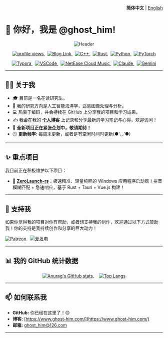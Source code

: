 <p align="right">
  <b>简体中文</b> | <a href="./README_en.md">English</a>
</p>

# 👋 你好，我是 @ghost_him!

<p align="center">
  <img src="https://capsule-render.vercel.app/api?type=waving&color=gradient&height=200&section=header&text=Hi,%20I'm%20ghost_him!&fontSize=70&fontAlignY=35" alt="Header"/>
</p>

<p align="center">
  <a href="https://github.com/ghost-him">
    <img src="https://komarev.com/ghpvc/?username=ghost-him&label=Profile%20views&color=007EC6&style=for-the-badge" alt="profile views"/>
  </a>
  &nbsp;
  <a href="https://www.ghost-him.com/">
    <img src="https://img.shields.io/badge/Blog-E91E63?style=for-the-badge&logo=blogger&logoColor=white" alt="Blog Link"/>
  </a>
  &nbsp;
  <a href="https://isocpp.org/">
    <img src="https://img.shields.io/badge/C++-00599C?style=for-the-badge&logo=c%2B%2B&logoColor=white" alt="C++"/>
  </a>
  &nbsp;
  <a href="https://www.rust-lang.org/">
    <img src="https://img.shields.io/badge/Rust-000000?style=for-the-badge&logo=rust&logoColor=#E5732F" alt="Rust"/>
  </a>
  &nbsp;
  <a href="https://www.python.org/">
    <img src="https://img.shields.io/badge/Python-3776AB?style=for-the-badge&logo=python&logoColor=white" alt="Python"/>
  </a>
  &nbsp;
  <a href="https://pytorch.org/">
    <img src="https://img.shields.io/badge/PyTorch-EE4C2C?style=for-the-badge&logo=pytorch&logoColor=white" alt="PyTorch"/>
  </a>
</p>

<p align="center">
  <a href="https://typora.io/">
    <img src="https://img.shields.io/badge/Typora-2A2A2A?style=for-the-badge&logo=typora&logoColor=white" alt="Typora"/>
  </a>
  &nbsp;
  <a href="https://code.visualstudio.com/">
    <img src="https://img.shields.io/badge/VS_Code-007ACC?style=for-the-badge&logo=visualstudiocode&logoColor=white" alt="VSCode"/>
  </a>
  &nbsp;
  <a href="https://music.163.com/">
    <img src="https://img.shields.io/badge/网易云音乐-D43C33?style=for-the-badge&logo=neteasecloudmusic&logoColor=white" alt="NetEase Cloud Music"/>
  </a>
  &nbsp;
  <a href="https://www.claude.ai/">
    <img src="https://img.shields.io/badge/Claude-D97A53?style=for-the-badge&logo=anthropic&logoColor=white" alt="Claude"/>
  </a>
  &nbsp;
  <a href="https://gemini.google.com/">
    <img src="https://img.shields.io/badge/Gemini-8E77F0?style=for-the-badge&logo=googlebard&logoColor=white" alt="Gemini"/>
  </a>
</p>

---

## 👨‍💻 关于我

*   🎓 目前是一名在读研究生。
*   🔬 我的研究方向是人工智能海洋学，遥感图像处理与分析。
*   💻 热衷于编码，并会持续在 GitHub 上分享我的项目和学习成果。
*   ✍️ 我会在我的 [**个人博客**](https://www.ghost-him.com/) 上记录和分享最新的学习笔记与心得，欢迎访问！
*   🌱 **全新项目正在紧张企划中，敬请期待！**
*   🕒 **更新频率:** 每周末更新，或者是有空闲时间时更新(●'◡'●)

---

## ✨ 重点项目

我目前正在积极维护以下项目：

*   🚀 **[ZeroLaunch-rs](https://github.com/ghost-him/ZeroLaunch-rs)**：极速精准、轻量纯粹的 Windows 应用程序启动器！拼音模糊匹配 + 急速响应，基于 Rust + Tauri + Vue.js 构建！

---

## 💖 支持我

如果你觉得我的项目对你有帮助，或者想支持我的创作，欢迎通过以下方式赞助我！你的支持是我持续创作和分享的巨大动力！

<p align="left">
  <a href="https://www.patreon.com/cw/ghost_him" target="_blank">
    <img src="https://img.shields.io/badge/Patreon-F96854?style=for-the-badge&logo=patreon&logoColor=white" alt="Patreon"/>
  </a>
  &nbsp;
  <a href="https://afdian.com/a/ghost-him" target="_blank">
    <img src="https://img.shields.io/badge/爱发电-946CE6?style=for-the-badge&logo=buymeacoffee&logoColor=white" alt="爱发电"/>
  </a>
</p>

---

## 📊 我的 GitHub 统计数据
<p align="center">
  <a href="https://github.com/anuraghazra/github-readme-stats">
    <img align="center" src="https://github-readme-stats.vercel.app/api?username=ghost-him&show_icons=true&theme=radical" alt="Anurag's GitHub stats"/>
  </a>
  &nbsp;&nbsp;&nbsp;
  <a href="https://github.com/anuraghazra/github-readme-stats">
    <img align="center" src="https://github-readme-stats.vercel.app/api/top-langs/?username=ghost-him&layout=compact&exclude_repo=blog&theme=radical" alt="Top Langs"/>
  </a>
</p>

---

## 📫 如何联系我

*   **GitHub:** 你已经在这里了！😊
*   **博客:** [https://www.ghost-him.com/](https://www.ghost-him.com/)
*   **邮箱:** [ghost_him@126.com](mailto:ghost_him@126.com)

---
